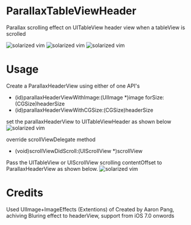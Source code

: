 ParallaxTableViewHeader
=======================

Parallax scrolling effect on UITableView header view when a tableView is scrolled

![solarized vim](http://i.imgur.com/xfYljPk.png)
![solarized vim](http://i.imgur.com/TBdyVeq.png)
![solarized vim](http://i.imgur.com/4ZgVLbf.png)

Usage
========
Create a ParallaxHeaderView using either of one API's
+ (id)parallaxHeaderViewWithImage:(UIImage *)image forSize:(CGSize)headerSize
+ (id)parallaxHeaderViewWithCGSize:(CGSize)headerSize

set the parallaxHeaderView to UITableViewHeader as shown below
![solarized vim](http://i.imgur.com/JKTqxDe.png)

override scrollViewDelegate method
- (void)scrollViewDidScroll:(UIScrollView *)scrollView

Pass the UITableView or UIScrollView scrolling  contentOffset to ParallaxHeaderView as shown below.
![solarized vim](http://i.imgur.com/p4mbQeB.png)

Credits
========
Used UIImage+ImageEffects (Extentions) of Created by Aaron Pang,
achiving Bluring effect to headerView, support from iOS 7.0 onwords

